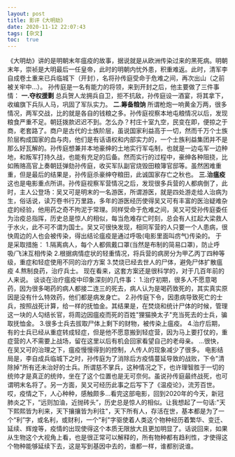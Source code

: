 ```yaml
---
layout: post
title: 影评《大明劫》
date: 2020-11-12 22:07:43
tags: [杂文]
toc:  true
---
```


《大明劫》讲的是明朝末年瘟疫的故事，据说就是从欧洲传染过来的黑死病。明朝末年，崇祯是大明最后一任皇帝，此时的明朝内忧外患，积重难返。此时，清军李自成卷土重来已兵临城下（开封），名将孙传庭受命于危难之间，再次出山（之前被关牢中…）。
孙传庭是一名有能力的将领，来到开封之后，他主要做了三件事情：
**一.夺权援剿**
总兵贺人龙拥兵自卫，拒不抗敌，孙传庭设一酒宴，将其拿下，收编旗下兵队人马，巩固了军队实力。
**二.筹备粮饷**
所谓枪炮一响黄金万两，很多情况，两军交战，比的就是各自的钱粮之多。孙传庭视察本地屯粮情况以后，发现粮食严重不足。朝廷拨款迟迟不到。怎么办？村庄十室九空，民变在即，便掠之于商，老套路了。商户是古代的士族阶层，虽说国家利益高于一切，然而千万个士族阶层构成国家的血与肉，他们是有话语权和内部实力的，一个士族利益集团并不是那么好瓦解的。孙传庭想兼并本地豪绅的土地实行军屯制，也就是一边屯军一边种地，和叛军打持久战，也能有充足的后备。然而实行的过程中，豪绅各种阻挠，比如贿赂高官上奏朝廷弹劾孙传庭，收买军队副官烧毁田粮簿官邸等。虽然困难重重，但是最后的结果是，孙传庭杀豪绅夺粮田，此诚国家存亡之秋也。
**三.治瘟疫**
这也是电影重点所讲。孙传庭视察军营情况之后，发现很多兵营的人都病倒了，此时，主人公登场：吴又可是明末的一名游医，所谓游医，就是四处游走给人治病为生，俗话说，读万卷书行万里路，多年的游医经历使得吴又可有丰富的医治疑难杂症的经验，他用药之奇不拘泥于常理。同样受命于危难之间，吴又可受孙传庭委任为治疫总指挥，历史总是惊人的相似，每当危难存亡时刻，总会有人扛起大梁救人于水火，此不可不谓为国士。吴又可很快发现，相同军营的人只要一个人患病，很快周边的人也会被传染，得出结论瘟疫是通过呼吸(电影里面叫疠气)传染的。
于是采取措施：
1.隔离病人，每个人都佩戴口罩(当然是布制的简易口罩)，防止呼吸/飞沫互相传染
2.根据病情症状的轻重情况，将兵营的病房分为甲乙丙丁四种等级，重症和轻症使用不同的治疗方案
3.焚烧已经去世人的尸体，避免尸体扩散瘟疫
4.熬制良药，治疗兵士。
现在看来，这套方案还是很科学的，对于几百年前的人来说。
谈谈在治疗瘟疫中印象深刻的几件事：
1.治疗初期，很多人不愿意喝药，因为很多喝药的病人都接二连三的死去，病人认为是喝药致死的，其实真实原因是没有什么特效药，他们都是病发身亡。
2.孙传庭下令，因患病导致死亡的士兵，按照战死计算，给一样的抚恤金。其结果是，在焚烧和统计尸体的时候，管理这一块的人勾结长官，将周边因瘟疫而死的百姓"狸猫换太子"充当死去的士兵，骗取抚恤金。
3.很多士兵去拔取尸体上剩下的财物，被传染上瘟疫。
4.治疗后期，有的士兵已经从重症转成轻症，但是他不愿意搬到轻症营，因为马上要打仗的，重症营的人不需要上战场，留在这里以后有机会回家看望自己的老母亲。
...很快，在吴又可的治理之下，瘟疫慢慢得到的控制，人传人的现象减少了很多。
电影结局是，李自成兵临城下之时，孙传庭为了消除后方疫情蔓延导致的战败，下令"清除掉"所有还未治好的士兵。所谓慈不掌兵，这种情况之下，也许理智胜于一切的统帅才是真正的统帅，坐在了这个位置也是无可奈何。虽说孙传庭最终战死，也可谓明末名将了。另一方面，吴又可经历此事之后写下了《温疫论》，流芳百世。
哎，疫情之下，人心种种，感触颇多...看完这部电影，回到2020年的今天，新冠肺炎之下，“远则加油，近抛砖头”，历史总是惊人的相似。让我想起了一句话:"天下熙熙皆为利来，天下攘攘皆为利往"，天下所有人，存活在世，基本都是为了一个“利”字，或名利，或财利，一个"利"字驱使着人类这个物种经历着繁华、变迁、延续、辉煌等，疫情的出现使得这个本质无限放大且更加明显了。话说回来，如果从生物这个大视角上看，也是很正常可以解释的，所有物种都有趋利性，才使得这个物种能够延续下去，这是写到基因中去的，谁都一样，谁都别说谁。
